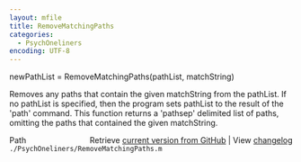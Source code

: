 ```yaml
---
layout: mfile
title: RemoveMatchingPaths
categories:
  - PsychOneliners
encoding: UTF-8
---
```


newPathList = RemoveMatchingPaths\(pathList, matchString\)

Removes any paths that contain the given matchString from the pathList.
If no pathList is specified, then the program sets pathList to the result
of the 'path' command.  This function returns a 'pathsep' delimited list
of paths, omitting the paths that contained the given matchString.


<div class="code_header" style="text-align:right;">
  <span style="float:left;">Path&nbsp;&nbsp;</span> <span class="counter">Retrieve <a href=
  "https://raw.github.com/Psychtoolbox-3/Psychtoolbox-3/beta/./PsychOneliners/RemoveMatchingPaths.m">current version from GitHub</a> | View <a href=
  "https://github.com/Psychtoolbox-3/Psychtoolbox-3/commits/beta/./PsychOneliners/RemoveMatchingPaths.m">changelog</a></span>
</div>
<div class="code">
  <code>./PsychOneliners/RemoveMatchingPaths.m</code>
</div>
